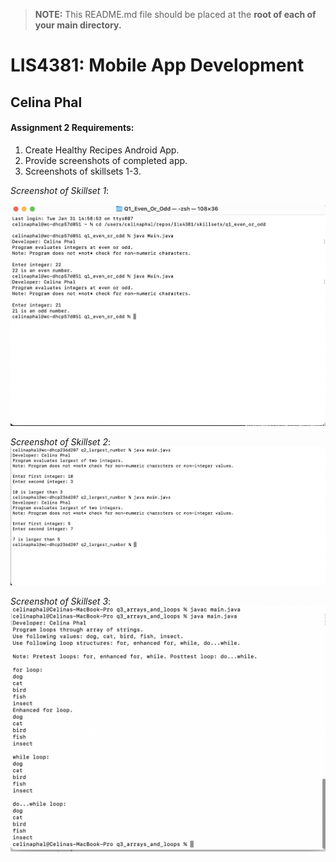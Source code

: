 > **NOTE:** This README.md file should be placed at the **root of each of your main directory.**

# LIS4381: Mobile App Development

## Celina Phal

#### Assignment 2 Requirements:

1. Create Healthy Recipes Android App.
2. Provide screenshots of completed app.
3. Screenshots of skillsets 1-3.

*Screenshot of Skillset 1*:

![Skillset1](img/Even_Or_Odd.png)

*Screenshot of Skillset 2*:
![Skillset2](img/Q2_Largest_Number.png)

*Screenshot of Skillset 3*:
![Skillset3](img/Q3_Arrays_And_Loops.png)